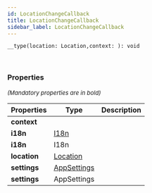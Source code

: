 ```yaml
---
id: LocationChangeCallback
title: LocationChangeCallback
sidebar_label: LocationChangeCallback
---
```


```tsx
__type(location: Location,context: ): void
```
<br/>



### Properties

<font size="2"><i>(Mandatory properties are in bold)</i></font>

| Properties | Type | Description |
| --------- | ---- | ----------- |
| **context** |  |  |
| **i18n** | [I18n](/framework-api/interfaces/I18n.md) |  |
| **i18n** | I18n |  |
| **location** | [Location](/framework-api/interfaces/Location.md) |  |
| **settings** | [AppSettings](/framework-api/interfaces/AppSettings.md) |  |
| **settings** | AppSettings |  |
